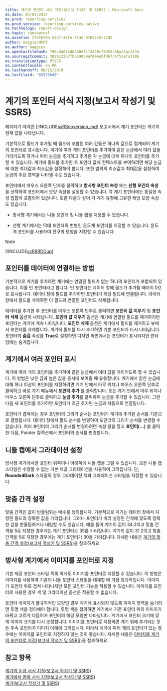```yaml
---
title: 계기의 포인터 서식 지정(보고서 작성기 및 SSRS) | Microsoft Docs
ms.date: 03/01/2017
ms.prod: reporting-services
ms.prod_service: reporting-services-native
ms.technology: report-design
ms.topic: conceptual
ms.assetid: 2fdf670a-5237-48fe-813d-97657c5c77d2
author: maggiesMSFT
ms.author: maggies
ms.openlocfilehash: 780cda075d8280d71f3438c79359c58ad1ac3133
ms.sourcegitcommit: 3026c22b7fba19059a769ea5f367c4f51efaf286
ms.translationtype: MTE75
ms.contentlocale: ko-KR
ms.lasthandoff: 06/15/2019
ms.locfileid: "65575640"
---
```

# <a name="formatting-pointers-on-a-gauge-report-builder-and-ssrs"></a>계기의 포인터 서식 지정(보고서 작성기 및 SSRS)
 페이지가 매겨진 [!INCLUDE[ssRSnoversion_md](../../includes/ssrsnoversion-md.md)] 보고서에서 계기 포인터는 계기의 현재 값을 나타냅니다.   
   
 기본적으로 필드가 추가될 때 필드에 포함된 여러 값들은 하나의 값으로 집계되어 계기의 포인터로 표시됩니다. 계기에 여러 개의 포인터를 추가하여 같은 눈금에서 여러 값을 가리키도록 하거나 여러 눈금을 추가하고 추가한 각 눈금에 대해 하나의 포인터를 추가할 수 있습니다. 계기에 필드를 추가한 후 포인터 값에 컨텍스트를 부여하려면 해당 눈금에 대한 최대값과 최소값을 설정해야 합니다. 또한 범위의 최소값과 최대값을 설정하여 눈금의 주요 영역을 나타낼 수도 있습니다.  
  
 포인터에서 마우스 오른쪽 단추를 클릭하고 **방사형 포인터 속성** 또는 **선형 포인터 속성**을 선택하여 포인터에서 모양 속성을 설정할 수 있습니다. 각 계기 포인터에는 동일한 속성 집합이 포함되어 있습니다. 또한 다음과 같이 각 계기 유형에 고유한 해당 모양 속성도 있습니다.  
  
-   방사형 계기에서는 니들 포인터 및 니들 캡을 지정할 수 있습니다.  
  
-   선형 계기에서는 막대 포인터의 변형인 온도계 포인터를 지정할 수 있습니다. 온도계 포인터를 사용하여 전구의 모양을 지정할 수 있습니다.  
  
> [!NOTE]  
>  [!INCLUDE[ssRBRDDup](../../includes/ssrbrddup-md.md)]  
  
##  <a name="HowPointer"></a> 포인터를 데이터에 연결하는 방법  
 기본적으로 계기를 추가하면 계기에는 연결된 필드가 없는 하나의 포인터가 포함되어 있습니다. 이를 빈 포인터라고 합니다. 빈 포인터는 데이터 창에 필드가 추가될 때까지 0으로 표시됩니다. 데이터 창에 필드를 추가하면 포인터가 해당 필드에 연결됩니다. 데이터 창에서 필드를 삭제하면 이 필드와 연결된 포인터도 삭제됩니다.  
  
 데이터를 추가한 후 포인터를 마우스 오른쪽 단추로 클릭하면 **포인터 값 지우기** 및 **포인터 삭제** 옵션이 나타납니다. **포인터 값 지우기** 옵션은 계기에 연결된 필드를 제거하지만 포인터는 계기에 계속 나타납니다. **포인터 삭제** 옵션은 계기에서 필드를 제거하고 뷰에서 포인터를 삭제합니다. 계기에 필드를 다시 추가하면 기본 포인터가 다시 나타납니다. 포인터의 **숨김** 속성을 **True**로 설정하면 디자인 화면에서는 포인터가 표시되지만 런타임에는 숨겨집니다.  
  
##  <a name="DisplayingMultiple"></a> 계기에서 여러 포인터 표시  
 계기에 여러 개의 포인터를 추가하여 같은 눈금에서 여러 값을 가리키도록 할 수 있습니다. 이 방법은 낮은 값과 높은 값을 동시에 보여줄 때 유용합니다. 계기에서 같은 눈금에 대해 하나 이상의 포인터를 지정하려면 계기 안에서 아무 위치나 마우스 오른쪽 단추로 클릭하고 바로 가기 메뉴에서 **포인터 추가** 를 클릭합니다. 또는 계기 안에서 아무 위치나 마우스 오른쪽 단추로 클릭하고 **눈금 추가**를 클릭하여 눈금을 추가할 수 있습니다. 그런 다음 새 포인터를 추가하면 포인터가 최근 추가된 눈금과 자동으로 연결됩니다.  
  
 포인터가 겹쳐지는 경우 포인터의 그리기 순서는 포인터가 계기에 추가된 순서를 기준으로 결정됩니다. 데이터 창에서 필드 순서를 변경하여 포인터의 그리기 순서를 변경할 수 없습니다. 여러 포인터의 그리기 순서를 변경하려면 속성 창을 열고 **포인터(...)** 를 클릭한 다음, Pointer 컬렉션에서 포인터의 순서를 변경합니다.  
  
##  <a name="SettingGradients"></a> 니들 캡에서 그라데이션 설정  
 방사형 계기에서만 포인터 위쪽이나 아래쪽에 니들 캡을 그릴 수 있습니다. 모든 니들 캡 스타일은 수정할 수 없는 기본 제공 그라데이션을 사용하여 그려집니다. 단, **RoundedDark** 스타일의 경우 그라데이션 색과 그라데이션 스타일을 지정할 수 있습니다.  
  
##  <a name="SettingSnappingInterval"></a> 맞춤 간격 설정  
 맞춤 간격은 값이 반올림되는 배수를 정의합니다. 기본적으로 계기는 데이터 창에서 지정한 필드의 정확한 값을 가리킵니다. 그러나 포인터가 미리 설정된 간격에 맞도록 정확한 값을 반올림하거나 내림할 수도 있습니다. 예를 들어 계기의 값이 34.2이고 맞춤 간격을 5로 지정한 경우에는 계기 포인터는 35를 가리킵니다. 계기의 값이 31.2이고 맞춤 간격을 5로 지정한 경우에는 계기 포인터가 30을 가리킵니다. 자세한 내용은 [계기의 맞춤 간격 설정(보고서 작성기 및 SSRS)](https://msdn.microsoft.com/0ece7297-6e2f-47fb-835d-b9e9cce53fe2)을 참조하세요.  
  
##  <a name="SpecifyingImage"></a> 방사형 계기에서 이미지를 포인터로 지정  
 기본 제공 포인터 스타일 목록 외에도 이미지를 포인터로 지정할 수 있습니다. 이 방법은 이미지를 사용하여 기존의 니들 포인터 스타일을 대체할 때 가장 효과적입니다. 이미지가 포인터 위로 겹쳐 나타나지만 모든 포인터 기능을 적용할 수 있습니다. 이미지를 포인터로 사용한 경우 색 및 그라데이션 옵션은 적용할 수 없습니다.  
  
 포인터 이미지가 불규칙적인 모양인 경우 계기에 표시되지 않도록 이미지 영역을 숨기려면 투명 색을 정의해야 합니다. 투명 색을 정의하면 계기에서 기존 포인터 위의 이미지가 바뀌고 고르게 다듬어져 포인터의 해당 모양만 나타납니다. 계기에서 포인터 크기에 맞게 이미지 크기를 다시 조정합니다. 이미지를 포인터로 지정하면 계기 위에 추가되는 모든 후속 포인터가 이미지 아래에 그려집니다. 따라서 계기에 여러 개의 포인터가 있는 경우에는 이미지를 포인터로 지정하지 않는 것이 좋습니다. 자세한 내용은 [이미지를 계기의 포인터로 지정(보고서 작성기 및 SSRS)](https://msdn.microsoft.com/9d73b3c3-a068-4868-a2be-0cd261b6e92b)을 참조하세요.  
  
## <a name="see-also"></a>참고 항목  
 [계기의 눈금 서식 지정&#40;보고서 작성기 및 SSRS&#41;](../../reporting-services/report-design/formatting-scales-on-a-gauge-report-builder-and-ssrs.md)   
 [계기에서 범위 서식 지정&#40;보고서 작성기 및 SSRS&#41;](../../reporting-services/report-design/formatting-ranges-on-a-gauge-report-builder-and-ssrs.md)   
 [계기&#40;보고서 작성기 및 SSRS&#41;](../../reporting-services/report-design/gauges-report-builder-and-ssrs.md)  
  
  
